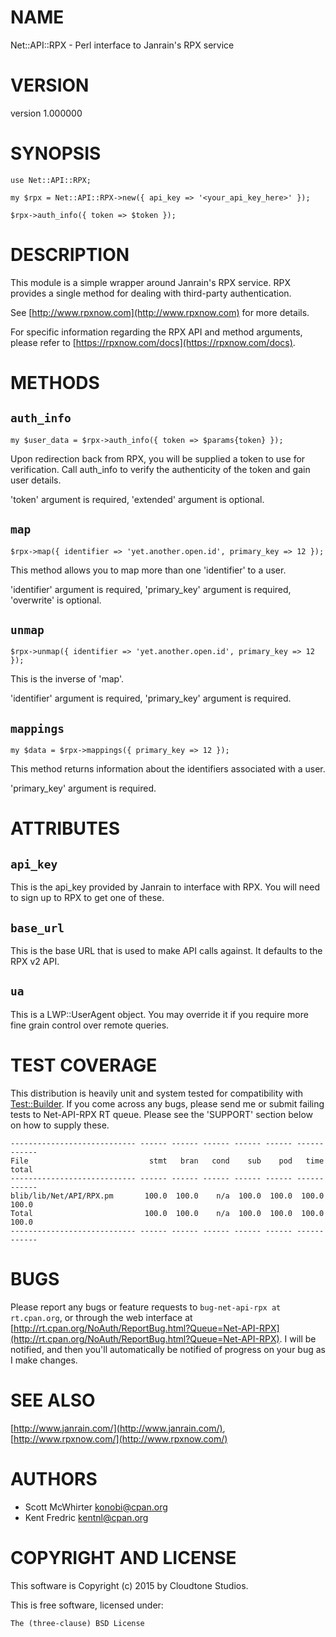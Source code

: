 # NAME

Net::API::RPX - Perl interface to Janrain's RPX service

# VERSION

version 1.000000

# SYNOPSIS

    use Net::API::RPX;

    my $rpx = Net::API::RPX->new({ api_key => '<your_api_key_here>' });

    $rpx->auth_info({ token => $token });

# DESCRIPTION

This module is a simple wrapper around Janrain's RPX service. RPX provides a single method for
dealing with third-party authentication.

See [http://www.rpxnow.com](http://www.rpxnow.com) for more details.

For specific information regarding the RPX API and method arguments, please refer to
[https://rpxnow.com/docs](https://rpxnow.com/docs).

# METHODS

## `auth_info`

    my $user_data = $rpx->auth_info({ token => $params{token} });

Upon redirection back from RPX, you will be supplied a token to use for verification. Call
auth\_info to verify the authenticity of the token and gain user details.

'token' argument is required, 'extended' argument is optional.

## `map`

    $rpx->map({ identifier => 'yet.another.open.id', primary_key => 12 });

This method allows you to map more than one 'identifier' to a user.

'identifier' argument is required, 'primary\_key' argument is required, 'overwrite' is optional.

## `unmap`

    $rpx->unmap({ identifier => 'yet.another.open.id', primary_key => 12 });

This is the inverse of 'map'.

'identifier' argument is required, 'primary\_key' argument is required.

## `mappings`

    my $data = $rpx->mappings({ primary_key => 12 });

This method returns information about the identifiers associated with a user.

'primary\_key' argument is required.

# ATTRIBUTES

## `api_key`

This is the api\_key provided by Janrain to interface with RPX. You will need to sign up to RPX
to get one of these.

## `base_url`

This is the base URL that is used to make API calls against. It defaults to the RPX v2 API.

## `ua`

This is a LWP::UserAgent object. You may override it if you require more fine grain control
over remote queries.

# TEST COVERAGE

This distribution is heavily unit and system tested for compatibility with
[Test::Builder](https://metacpan.org/pod/Test::Builder). If you come across any bugs, please send me or submit failing
tests to Net-API-RPX RT queue. Please see the 'SUPPORT' section below on
how to supply these.

    ---------------------------- ------ ------ ------ ------ ------ ------ ------
    File                           stmt   bran   cond    sub    pod   time  total
    ---------------------------- ------ ------ ------ ------ ------ ------ ------
    blib/lib/Net/API/RPX.pm       100.0  100.0    n/a  100.0  100.0  100.0  100.0
    Total                         100.0  100.0    n/a  100.0  100.0  100.0  100.0
    ---------------------------- ------ ------ ------ ------ ------ ------ ------

# BUGS

Please report any bugs or feature requests to `bug-net-api-rpx at rt.cpan.org`, or through
the web interface at [http://rt.cpan.org/NoAuth/ReportBug.html?Queue=Net-API-RPX](http://rt.cpan.org/NoAuth/ReportBug.html?Queue=Net-API-RPX).  I will be notified, and then you'll
automatically be notified of progress on your bug as I make changes.

# SEE ALSO

[http://www.janrain.com/](http://www.janrain.com/), [http://www.rpxnow.com/](http://www.rpxnow.com/)

# AUTHORS

- Scott McWhirter <konobi@cpan.org>
- Kent Fredric <kentnl@cpan.org>

# COPYRIGHT AND LICENSE

This software is Copyright (c) 2015 by Cloudtone Studios.

This is free software, licensed under:

    The (three-clause) BSD License
